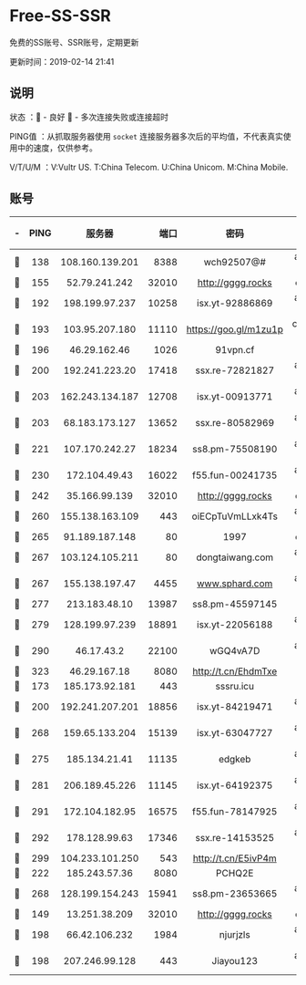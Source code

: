 # Free-SS-SSR

免费的SS账号、SSR账号，定期更新

更新时间：2019-02-14 21:41

## 说明

状态     ：🙂 - 良好 🙁 - 多次连接失败或连接超时

PING值   ：从抓取服务器使用 `socket` 连接服务器多次后的平均值，不代表真实使用中的速度，仅供参考。

V/T/U/M  ：V:Vultr US. T:China Telecom. U:China Unicom. M:China Mobile.

## 账号

|-|PING|服务器|端口|密码|加密方式|区域|V/T/U/M|
|:----:|:----:|:-----:|-----:|:----:|:----:|:----:|:----:|
|🙂|138|108.160.139.201|8388|wch92507@#|aes-256-cfb|JP|8↑/10↑/10↑/10↑|
|🙂|155|52.79.241.242|32010|http://gggg.rocks|chacha20|KR|10↑/9↓/9↑/10↑|
|🙂|192|198.199.97.237|10258|isx.yt-92886869|aes-256-cfb|US|9↑/9↑/9↑/9↑|
|🙂|193|103.95.207.180|11110|https://goo.gl/m1zu1p|chacha20-ietf|US|8↓/10↑/9↑/10↑|
|🙂|196|46.29.162.46|1026|91vpn.cf|rc4-md5|RU|8↑/9↑/9↑/10↑|
|🙂|200|192.241.223.20|17418|ssx.re-72821827|aes-256-cfb|US|10↑/10↑/10↑/10↑|
|🙂|203|162.243.134.187|12708|isx.yt-00913771|aes-256-cfb|US|9↑/9↑/9↑/9↑|
|🙂|203|68.183.173.127|13652|ssx.re-80582969|aes-256-cfb|US|10↑/10↑/10↑/10↑|
|🙂|221|107.170.242.27|18234|ss8.pm-75508190|aes-256-cfb|US|10↑/10↑/10↑/10↑|
|🙂|230|172.104.49.43|16022|f55.fun-00241735|aes-256-cfb|SG|10↑/10↑/10↑/10↑|
|🙂|242|35.166.99.139|32010|http://gggg.rocks|chacha20|US|9↓/9↓/9↑/9↓|
|🙂|260|155.138.163.109|443|oiECpTuVmLLxk4Ts|aes-256-cfb|US|1↓/10↑/10↑/10↑|
|🙂|265|91.189.187.148|80|1997|chacha20|US|10↑/10↑/10↑/10↑|
|🙂|267|103.124.105.211|80|dongtaiwang.com|aes-256-cfb|US|10↑/10↑/10↑/10↑|
|🙂|267|155.138.197.47|4455|www.sphard.com|aes-256-cfb|US|8↓/10↑/9↓/10↑|
|🙂|277|213.183.48.10|13987|ss8.pm-45597145|rc4-md5|RU|10↑/10↑/10↑/10↑|
|🙂|279|128.199.97.239|18891|isx.yt-22056188|aes-256-cfb|SG|9↑/9↑/9↑/9↑|
|🙂|290|46.17.43.2|22100|wGQ4vA7D|aes-256-gcm|RU|4↓/10↑/10↑/10↑|
|🙂|323|46.29.167.18|8080|http://t.cn/EhdmTxe|rc4-md5|RU|10↑/10↑/10↑/10↑|
|🙂|173|185.173.92.181|443|sssru.icu|rc4-md5|RU|10↑/10↑/10↑/9↑|
|🙂|200|192.241.207.201|18856|isx.yt-84219471|aes-256-cfb|US|9↑/9↑/9↑/9↑|
|🙂|268|159.65.133.204|15139|isx.yt-63047727|aes-256-cfb|SG|9↑/9↑/9↑/9↑|
|🙂|275|185.134.21.41|11135|edgkeb|aes-256-cfb|GB|10↑/10↑/10↑/10↑|
|🙂|281|206.189.45.226|11145|isx.yt-64192375|aes-256-cfb|SG|9↑/9↑/9↑/9↑|
|🙂|291|172.104.182.95|16575|f55.fun-78147925|aes-256-cfb|SG|9↓/10↑/10↑/10↑|
|🙂|292|178.128.99.63|17346|ssx.re-14153525|aes-256-cfb|SG|10↑/10↑/10↑/10↑|
|🙂|299|104.233.101.250|543|http://t.cn/E5ivP4m|rc4-md5|CA|8↑/10↑/10↑/10↑|
|🙂|222|185.243.57.36|8080|PCHQ2E|rc4-md5|US|10↑/10↑/9↑/8↑|
|🙂|268|128.199.154.243|15941|ss8.pm-23653665|aes-256-cfb|SG|10↑/10↑/10↑/10↑|
|🙁|149|13.251.38.209|32010|http://gggg.rocks|chacha20|SG|9↑/9↑/9↑/9↑|
|🙁|198|66.42.106.232|1984|njurjzls|aes-256-cfb|US|10↑/10↑/10↑/10↑|
|🙁|198|207.246.99.128|443|Jiayou123|aes-256-cfb|US|8↑/8↑/10↑/10↑|
